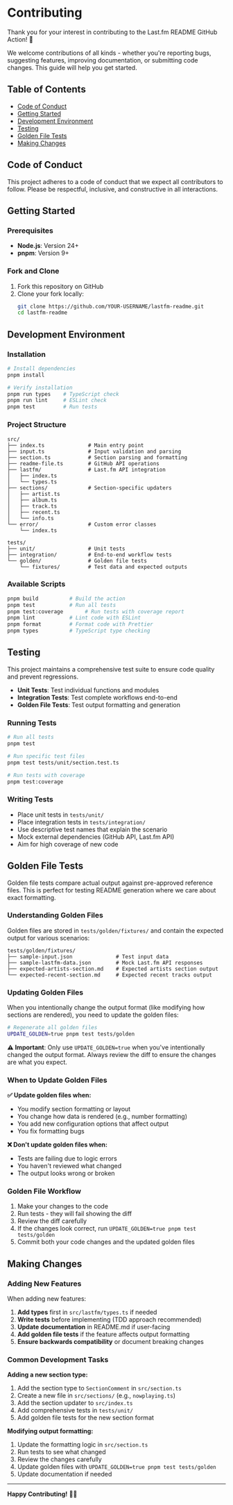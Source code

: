 # Contributing

Thank you for your interest in contributing to the Last.fm README GitHub Action! 🎵

We welcome contributions of all kinds - whether you're reporting bugs, suggesting features, improving documentation, or submitting code changes. This guide will help you get started.

## Table of Contents

- [Code of Conduct](#code-of-conduct)
- [Getting Started](#getting-started)
- [Development Environment](#development-environment)
- [Testing](#testing)
- [Golden File Tests](#golden-file-tests)
- [Making Changes](#making-changes)

## Code of Conduct

This project adheres to a code of conduct that we expect all contributors to follow. Please be respectful, inclusive, and constructive in all interactions.

## Getting Started

### Prerequisites

- **Node.js**: Version 24+
- **pnpm**: Version 9+

### Fork and Clone

1. Fork this repository on GitHub
2. Clone your fork locally:
   ```bash
   git clone https://github.com/YOUR-USERNAME/lastfm-readme.git
   cd lastfm-readme
   ```

## Development Environment

### Installation

```bash
# Install dependencies
pnpm install

# Verify installation
pnpm run types    # TypeScript check
pnpm run lint     # ESLint check
pnpm test         # Run tests
```

### Project Structure

```
src/
├── index.ts              # Main entry point
├── input.ts              # Input validation and parsing
├── section.ts            # Section parsing and formatting
├── readme-file.ts        # GitHub API operations
├── lastfm/               # Last.fm API integration
│   ├── index.ts
│   └── types.ts
├── sections/             # Section-specific updaters
│   ├── artist.ts
│   ├── album.ts
│   ├── track.ts
│   ├── recent.ts
│   └── info.ts
└── error/                # Custom error classes
    └── index.ts

tests/
├── unit/                 # Unit tests
├── integration/          # End-to-end workflow tests
└── golden/               # Golden file tests
    └── fixtures/         # Test data and expected outputs
```

### Available Scripts

```bash
pnpm build          # Build the action
pnpm test           # Run all tests
pnpm test:coverage       # Run tests with coverage report
pnpm lint           # Lint code with ESLint
pnpm format         # Format code with Prettier
pnpm types          # TypeScript type checking
```

## Testing

This project maintains a comprehensive test suite to ensure code quality and prevent regressions.

- **Unit Tests**: Test individual functions and modules
- **Integration Tests**: Test complete workflows end-to-end
- **Golden File Tests**: Test output formatting and generation

### Running Tests

```bash
# Run all tests
pnpm test

# Run specific test files
pnpm test tests/unit/section.test.ts

# Run tests with coverage
pnpm test:coverage
```

### Writing Tests

- Place unit tests in `tests/unit/`
- Place integration tests in `tests/integration/`
- Use descriptive test names that explain the scenario
- Mock external dependencies (GitHub API, Last.fm API)
- Aim for high coverage of new code

## Golden File Tests

Golden file tests compare actual output against pre-approved reference files. This is perfect for testing README generation where we care about exact formatting.

### Understanding Golden Files

Golden files are stored in `tests/golden/fixtures/` and contain the expected output for various scenarios:

```
tests/golden/fixtures/
├── sample-input.json              # Test input data
├── sample-lastfm-data.json        # Mock Last.fm API responses
├── expected-artists-section.md    # Expected artists section output
└── expected-recent-section.md     # Expected recent tracks output
```

### Updating Golden Files

When you intentionally change the output format (like modifying how sections are rendered), you need to update the golden files:

```bash
# Regenerate all golden files
UPDATE_GOLDEN=true pnpm test tests/golden
```

**⚠️ Important**: Only use `UPDATE_GOLDEN=true` when you've intentionally changed the output format. Always review the diff to ensure the changes are what you expect.

### When to Update Golden Files

**✅ Update golden files when:**

- You modify section formatting or layout
- You change how data is rendered (e.g., number formatting)
- You add new configuration options that affect output
- You fix formatting bugs

**❌ Don't update golden files when:**

- Tests are failing due to logic errors
- You haven't reviewed what changed
- The output looks wrong or broken

### Golden File Workflow

1. Make your changes to the code
2. Run tests - they will fail showing the diff
3. Review the diff carefully
4. If the changes look correct, run `UPDATE_GOLDEN=true pnpm test tests/golden`
5. Commit both your code changes and the updated golden files

## Making Changes

### Adding New Features

When adding new features:

1. **Add types** first in `src/lastfm/types.ts` if needed
2. **Write tests** before implementing (TDD approach recommended)
3. **Update documentation** in README.md if user-facing
4. **Add golden file tests** if the feature affects output formatting
5. **Ensure backwards compatibility** or document breaking changes

### Common Development Tasks

**Adding a new section type:**

1. Add the section type to `SectionComment` in `src/section.ts`
2. Create a new file in `src/sections/` (e.g., `nowplaying.ts`)
3. Add the section updater to `src/index.ts`
4. Add comprehensive tests in `tests/unit/`
5. Add golden file tests for the new section format

**Modifying output formatting:**

1. Update the formatting logic in `src/section.ts`
2. Run tests to see what changed
3. Review the changes carefully
4. Update golden files with `UPDATE_GOLDEN=true pnpm test tests/golden`
5. Update documentation if needed

---

**Happy Contributing!** 🎵✨
